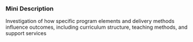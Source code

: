 ### Mini Description

Investigation of how specific program elements and delivery methods influence outcomes, including curriculum structure, teaching methods, and support services
